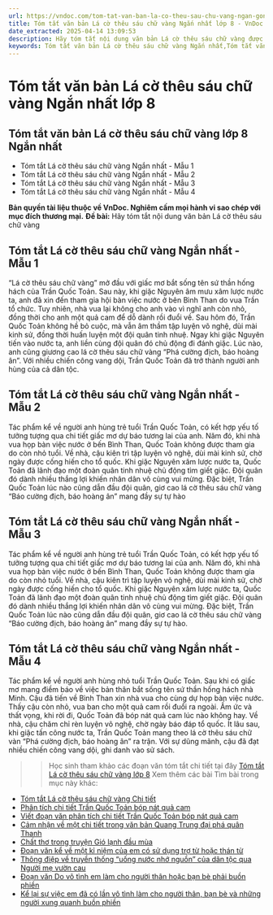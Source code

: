 ```yaml
---
url: https://vndoc.com/tom-tat-van-ban-la-co-theu-sau-chu-vang-ngan-gon-lop-8-296448
title: Tóm tắt văn bản Lá cờ thêu sáu chữ vàng Ngắn nhất lớp 8 - VnDoc.com
date_extracted: 2025-04-14 13:09:53
description: Hãy tóm tắt nội dung văn bản Lá cờ thêu sáu chữ vàng được biên soạn nhằm giúp các em HS đạt kết quả tốt trong quá trình làm bài tập và học tập môn Ngữ văn lớp 8.
keywords: Tóm tắt văn bản Lá cờ thêu sáu chữ vàng Ngắn nhất,Tóm tắt văn bản Lá cờ thêu sáu chữ vàng Ngắn nhất lớp 8,Tóm tắt Lá cờ thêu sáu chữ vàng,Tóm tắt Lá cờ thêu sáu chữ vàng ngắn nhất,Tóm tắt văn bản Lá cờ thêu sáu chữ vàng Ngắn gọn,Lá cờ thêu sáu chữ vàng,Hãy tóm tắt nội dung văn bản Lá cờ thêu sáu chữ vàng,Tóm tắt Lá cờ thêu sáu chữ vàng ngắn gọn,đoạn văn tóm tắt Lá cờ thêu sáu chữ vàng,đoạn văn tóm tắt văn bản Lá cờ thêu sáu chữ vàng,văn mẫu lớp 8,ngữ văn 8
---
```


# Tóm tắt văn bản Lá cờ thêu sáu chữ vàng Ngắn nhất lớp 8
## **Tóm tắt văn bản Lá cờ thêu sáu chữ vàng lớp 8 Ngắn nhất**
  * Tóm tắt Lá cờ thêu sáu chữ vàng Ngắn nhất - Mẫu 1
  * Tóm tắt Lá cờ thêu sáu chữ vàng Ngắn nhất - Mẫu 2
  * Tóm tắt Lá cờ thêu sáu chữ vàng Ngắn nhất - Mẫu 3
  * Tóm tắt Lá cờ thêu sáu chữ vàng Ngắn nhất - Mẫu 4

**Bản quyền tài liệu thuộc về VnDoc. Nghiêm cấm mọi hành vi sao chép với mục đích thương mại.**
**Đề bài:** Hãy tóm tắt nội dung văn bản Lá cờ thêu sáu chữ vàng
## **Tóm tắt Lá cờ thêu sáu chữ vàng Ngắn nhất - Mẫu 1**
“Lá cờ thêu sáu chữ vàng” mở đầu với giấc mơ bắt sống tên sứ thần hống hách của Trần Quốc Toản. Sau này, khi giặc Nguyên âm mưu xâm lược nước ta, anh đã xin đến tham gia hội bàn việc nước ở bên Bình Than do vua Trần tổ chức. Tuy nhiên, nhà vua lại không cho anh vào vì nghĩ anh còn nhỏ, đồng thời cho anh một quả cam để dỗ dành rồi đuổi về. Sau hôm đó, Trần Quốc Toản không hề bỏ cuộc, mà vẫn âm thầm tập luyện võ nghệ, dùi mài kinh sử, đồng thời huấn luyện một đội quân tinh nhuệ. Ngay khi giặc Nguyên tiến vào nước ta, anh liền cùng đội quân đó chủ động đi đánh giặc. Lúc nào, anh cũng giương cao lá cờ thêu sáu chữ vàng “Phá cường địch, báo hoàng ân”. Với nhiều chiến công vang dội, Trần Quốc Toản đã trở thành người anh hùng của cả dân tộc.
## **Tóm tắt Lá cờ thêu sáu chữ vàng Ngắn nhất - Mẫu 2**
Tác phẩm kể về người anh hùng trẻ tuổi Trần Quốc Toản, có kết hợp yếu tố tưởng tượng qua chi tiết giấc mơ dự báo tương lai của anh. Năm đó, khi nhà vua họp bàn việc nước ở bến Bình Than, Quốc Toản không được tham gia do còn nhỏ tuổi. Về nhà, cậu kiên trì tập luyện võ nghệ, dùi mài kinh sử, chờ ngày được cống hiến cho tổ quốc. Khi giặc Nguyên xâm lược nước ta, Quốc Toản đã lãnh đạo một đoàn quân tinh nhuệ chủ động tìm giết giặc. Đội quân đó dành nhiều thắng lợi khiến nhân dân vô cùng vui mừng. Đặc biệt, Trần Quốc Toản lúc nào cũng dẫn đầu đội quân, giơ cao lá cờ thêu sáu chữ vàng “Báo cường địch, báo hoàng ân” mang đầy sự tự hào
## **Tóm tắt Lá cờ thêu sáu chữ vàng Ngắn nhất - Mẫu 3**
Tác phẩm kể về người anh hùng trẻ tuổi Trần Quốc Toản, có kết hợp yếu tố tưởng tượng qua chi tiết giấc mơ dự báo tương lai của anh. Năm đó, khi nhà vua họp bàn việc nước ở bến Bình Than, Quốc Toản không được tham gia do còn nhỏ tuổi. Về nhà, cậu kiên trì tập luyện võ nghệ, dùi mài kinh sử, chờ ngày được cống hiến cho tổ quốc. Khi giặc Nguyên xâm lược nước ta, Quốc Toản đã lãnh đạo một đoàn quân tinh nhuệ chủ động tìm giết giặc. Đội quân đó dành nhiều thắng lợi khiến nhân dân vô cùng vui mừng. Đặc biệt, Trần Quốc Toản lúc nào cũng dẫn đầu đội quân, giơ cao lá cờ thêu sáu chữ vàng “Báo cường địch, báo hoàng ân” mang đầy sự tự hào.
## **Tóm tắt Lá cờ thêu sáu chữ vàng Ngắn nhất - Mẫu 4**
Tác phẩm kể về người anh hùng nhỏ tuổi Trần Quốc Toản. Sau khi có giấc mơ mang điềm báo về việc bản thân bắt sống tên sứ thần hống hách nhà Minh. Cậu đã tiến về Bình Than xin nhà vua cho cùng dự họp bàn việc nước. Thấy cậu còn nhỏ, vua ban cho một quả cam rồi đuổi ra ngoài. Ấm ức và thất vọng, khi rời đi, Quốc Toản đã bóp nát quả cam lúc nào không hay. Về nhà, cậu chăm chỉ rèn luyện võ nghệ, chờ ngày báo đáp tổ quốc. Ít lâu sau, khi giặc tấn công nước ta, Trần Quốc Toản mang theo lá cờ thêu sáu chữ vàn “Phá cường địch, báo hoàng ân” ra trận. Với sự dũng mãnh, cậu đã đạt nhiều chiến công vang dội, ghi danh vào sử  sách.
>> Học sinh tham khảo các đoạn văn tóm tắt chi tiết tại đây [Tóm tắt Lá cờ thêu sáu chữ vàng lớp 8](<https://vndoc.com/tom-tat-la-co-theu-sau-chu-vang-lop-8-304489>)
Xem thêm các bài Tìm bài trong mục này khác:
  * [Tóm tắt Lá cờ thêu sáu chữ vàng Chi tiết](</tom-tat-la-co-theu-sau-chu-vang-lop-8-304489>)
  * [Phân tích chi tiết Trần Quốc Toản bóp nát quả cam](</phan-tich-chi-tiet-tran-quoc-toan-bop-nat-qua-cam-lop-8-296454>)
  * [Viết đoạn văn phân tích chi tiết Trần Quốc Toản bóp nát quả cam](</viet-doan-van-phan-tich-chi-tiet-tran-quoc-toan-bop-nat-qua-cam-328166>)
  * [Cảm nhận về một chi tiết trong văn bản Quang Trung đại phá quân Thanh](</cam-nhan-ve-mot-chi-tiet-trong-van-ban-quang-trung-dai-pha-quan-thanh-lop-8-296458>)
  * [Chất thơ trong truyện Gió lạnh đầu mùa](</chat-tho-trong-truyen-gio-lanh-dau-mua-khong-chi-hien-len-qua-cau-chu-hinh-anh-ma-toa-ra-tu-tam-hon-trong-sang-va-tam-long-thom-thao-cua-moi-nguoi-296459>)
  * [Đoạn văn kể về một kỉ niệm của em có sử dụng trợ từ hoặc thán từ](</doan-van-ke-ve-mot-ki-niem-cua-em-co-su-dung-tro-tu-hoac-than-tu-lop-8-296463>)
  * [Thông điệp về truyền thống “uống nước nhớ nguồn” của dân tộc qua Người mẹ vườn cau](</qua-truyen-ngan-nguoi-me-vuon-cau-tac-gia-muon-nhan-gui-den-nguoi-doc-thong-diep-ve-truyen-thong-uong-nuoc-nho-nguon-cua-dan-toc-296465>)
  * [Đoạn văn Do vô tình em làm cho người thân hoặc bạn bè phải buồn phiền](</da-co-lan-nao-do-vo-tinh-em-lam-cho-nguoi-than-hoac-ban-be-phai-buon-phien-chua-296467>)
  * [Kể lại sự việc em đã có lần vô tình làm cho người thân, bạn bè và những người xung quanh buồn phiền](</ke-lai-su-viec-em-da-co-lan-vo-tinh-lam-cho-nguoi-than-ban-be-va-nhung-nguoi-xung-quanh-buon-phien-296662>)

